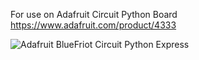 For use on Adafruit Circuit Python Board
https://www.adafruit.com/product/4333

![Adafruit BlueFriot Circuit Python Express](https://cdn-shop.adafruit.com/970x728/4333-19.jpg)

